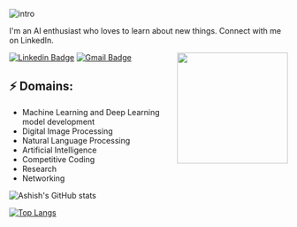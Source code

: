 ![intro](https://user-images.githubusercontent.com/56781746/208601227-c8e2d00e-e2d5-4d62-b079-7c8b8674b328.gif)

<!-- You can create your own header images using Canva, it has a lot of templates. If you do, use the following link https://www.canva.com/join/celeriac-tread-jellyfish -->
I'm an AI enthusiast who loves to learn about new things. Connect with me on LinkedIn.

<img align='right' src='https://media.giphy.com/media/bcKmIWkUMCjVm/giphy.gif' width='200"'>

[![Linkedin Badge](https://img.shields.io/badge/-AshishKumar-blue?style=flat-square&logo=Linkedin&logoColor=white&link=https://www.linkedin.com/in/ashish-kumar-13a605197/)](https://www.linkedin.com/in/ashish-kumar-13a605197/)
[![Gmail Badge](https://img.shields.io/badge/-ashishboogle810@gmail.com-d14836?style=flat-square&logo=Gmail&logoColor=white&link=mailto:ashishboogle810@gmail.com)](mailto:ashishboogle810@gmail.com)
## ⚡ Domains:
- Machine Learning and Deep Learning model development
- Digital Image Processing
- Natural Language Processing
- Artificial Intelligence
- Competitive Coding
- Research
- Networking

![Ashish's GitHub stats](https://github-readme-stats.vercel.app/api?username=ashish620-boogle&show_icons=true&theme=light-purple)

[![Top Langs](https://github-readme-stats.vercel.app/api/top-langs/?username=ashish620-boogle&langs_count=8&layout=compact)](https://github.com/anuraghazra/github-readme-stats)
